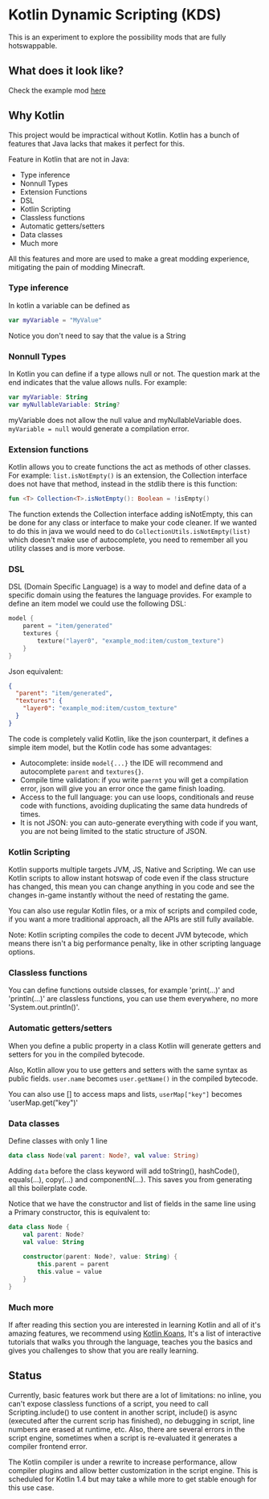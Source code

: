 # Kotlin Dynamic Scripting (KDS)
This is an experiment to explore the possibility mods that are fully hotswappable.

## What does it look like?

Check the example mod [here](src/main/kotlin/example_mod/scripts)

## Why Kotlin
This project would be impractical without Kotlin.
Kotlin has a bunch of features that Java lacks that makes it perfect for this.

Feature in Kotlin that are not in Java:
- Type inference
- Nonnull Types
- Extension Functions
- DSL
- Kotlin Scripting
- Classless functions
- Automatic getters/setters
- Data classes
- Much more

All this features and more are used to make a great modding experience, mitigating the pain of modding Minecraft.

### Type inference
In kotlin a variable can be defined as
```kotlin
var myVariable = "MyValue"
```
Notice you don't need to say that the value is a String

### Nonnull Types
In Kotlin you can define if a type allows null or not. 
The question mark at the end indicates that the value allows nulls. For example:
```kotlin
var myVariable: String
var myNullableVariable: String?
```
myVariable does not allow the null value and myNullableVariable does.
`myVariable = null` would generate a compilation error.

### Extension functions
Kotlin allows you to create functions the act as methods of other classes.
For example: `list.isNotEmpty()` is an extension, the Collection interface does not have that method, 
instead in the stdlib there is this function:
```kotlin
fun <T> Collection<T>.isNotEmpty(): Boolean = !isEmpty()
```
The function extends the Collection interface adding isNotEmpty, this can be done for any class or interface to make your code cleaner.
If we wanted to do this in java we would need to do `CollectionUtils.isNotEmpty(list)` which doesn't make use of autocomplete,
 you need to remember all you utility classes and is more verbose.
 
### DSL
DSL (Domain Specific Language) is a way to model and define data of a specific domain using the features the language provides.
For example to define an item model we could use the following DSL:
```kotlin
model {
    parent = "item/generated"
    textures {
        texture("layer0", "example_mod:item/custom_texture")
    }
}
```
Json equivalent:
```json
{
  "parent": "item/generated",
  "textures": {
    "layer0": "example_mod:item/custom_texture"
  }
}
```
The code is completely valid Kotlin, like the json counterpart, it defines a simple item model,
 but the Kotlin code has some advantages:
- Autocomplete: inside `model{...}` the IDE will recommend and autocomplete `parent` and `textures{}`.
- Compile time validation: if you write `paernt` you will get a compilation error, json will give you an error once the game finish loading.
- Access to the full language: you can use loops, conditionals and reuse code with functions, avoiding duplicating the same data hundreds of times.
- It is not JSON: you can auto-generate everything with code if you want, you are not being limited to the static structure of JSON.

### Kotlin Scripting
Kotlin supports multiple targets JVM, JS, Native and Scripting.
We can use Kotlin scripts to allow instant hotswap of code even if the class structure has changed,
this mean you can change anything in you code and see the changes in-game instantly without the need of restating the game.

You can also use regular Kotlin files, or a mix of scripts and compiled code, if you want a more traditional approach,
 all the APIs are still fully available.

Note: Kotlin scripting compiles the code to decent JVM bytecode, which means there isn't a big performance penalty, 
like in other scripting language options.


### Classless functions
You can define functions outside classes, for example 'print(...)' and 'println(...)' are classless functions, 
you can use them everywhere, no more 'System.out.println()'.

### Automatic getters/setters
When you define a public property in a class Kotlin will generate getters and setters for you in the compiled bytecode.

Also, Kotlin allow you to use getters and setters with the same syntax as public fields.
`user.name` becomes `user.getName()` in the compiled bytecode.

You can also use [] to access maps and lists, `userMap["key"]` becomes 'userMap.get("key")'

### Data classes
Define classes with only 1 line
```kotlin
data class Node(val parent: Node?, val value: String) 
```
Adding `data` before the class keyword will add toString(), hashCode(), equals(...), copy(...) and componentN(...).
This saves you from generating all this boilerplate code.

Notice that we have the constructor and list of fields in the same line using a Primary constructor, this is equivalent to:
```kotlin
data class Node {
    val parent: Node?
    val value: String
    
    constructor(parent: Node?, value: String) {
        this.parent = parent
        this.value = value
    }
} 
```

### Much more
If after reading this section you are interested in learning Kotlin and all of it's amazing features,
we recommend using [Kotlin Koans](https://play.kotlinlang.org/byExample/01_introduction/01_Hello%20world), 
It's a list of interactive tutorials that walks you through the language, teaches you the basics and 
gives you challenges to show that you are really learning.

## Status
Currently, basic features work but there are a lot of limitations: no inline, you can't expose classless functions of 
a script, you need to call Scripting.include() to use content in another script, include() is async (executed after the 
current scrip has finished), no debugging in script, line numbers are erased at runtime, etc.
Also, there are several errors in the script engine, sometimes when a script is re-evaluated it generates a compiler 
frontend error.

The Kotlin compiler is under a rewrite to increase performance, allow compiler plugins and allow better customization in 
the script engine. 
This is scheduled for Kotlin 1.4 but may take a while more to get stable enough for this use case. 
